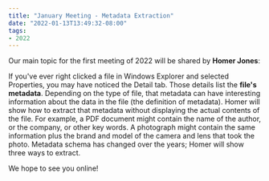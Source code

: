 ```yaml
---
title: "January Meeting - Metadata Extraction"
date: "2022-01-13T13:49:32-08:00"
tags:
- 2022
---
```


Our main topic for the first meeting of 2022 will be shared by <strong>Homer Jones</strong>:

If you've ever right clicked a file in Windows Explorer and selected Properties, you may have noticed the Detail tab. Those details list the <strong>file's metadata</strong>. Depending on the type of file, that metadata can have interesting information about the data in the file (the definition of metadata). Homer will show how to extract that metadata without displaying the actual contents of the file. For example, a PDF document might contain the name of the author, or the company, or other key words. A photograph might contain the same information plus the brand and model of the camera and lens that took the photo. Metadata schema has changed over the years; Homer will show three ways to extract.

We hope to see you online!

